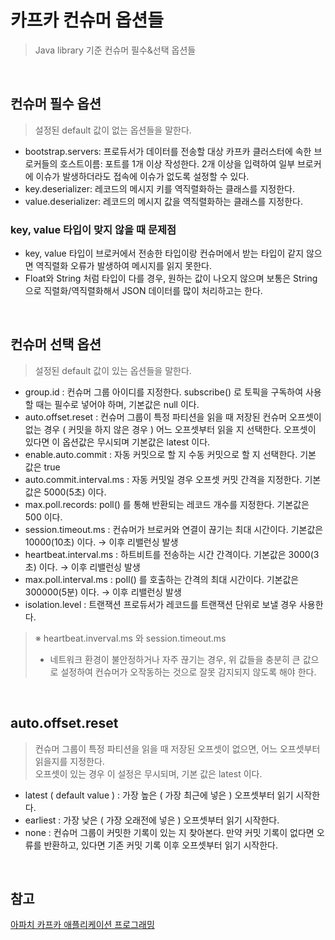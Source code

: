 # 카프카 컨슈머 옵션들
> Java library 기준 컨슈머 필수&선택 옵션들

<br>

## 컨슈머 필수 옵션
> 설정된 default 값이 없는 옵션들을 말한다.

- bootstrap.servers: 프로듀서가 데이터를 전송할 대상 카프카 클러스터에 속한 브로커들의 호스트이름: 포트를 1개 이상 작성한다. 2개 이상을 입력하여 일부 브로커에 이슈가 발생하더라도 접속에 이슈가 없도록 설정할 수 있다. 
- key.deserializer: 레코드의 메시지 키를 역직렬화하는 클래스를 지정한다.
- value.deserializer: 레코드의 메시지 값을 역직렬화하는 클래스를 지정한다. 

### key, value 타입이 맞지 않을 때 문제점
- key, value 타입이 브로커에서 전송한 타입이랑 컨슈머에서 받는 타입이 같지 않으면 역직렬화 오류가 발생하여 메시지를 읽지 못한다.
- Float와 String 처럼 타입이 다를 경우, 원하는 값이 나오지 않으며 보통은 String 으로 직렬화/역직렬화해서 JSON 데이터를 많이 처리하고는 한다.

<br>

## 컨슈머 선택 옵션
> 설정된 default 값이 있는 옵션들을 말한다.

- group.id : 컨슈머 그룹 아이디를 지정한다. subscribe() 로 토픽을 구독하여 사용할 때는 필수로 넣어야 하며, 기본값은 null 이다. 
- auto.offset.reset : 컨슈머 그룹이 특정 파티션을 읽을 때 저장된 컨슈머 오프셋이 없는 경우 ( 커밋을 하지 않은 경우 ) 어느 오프셋부터 읽을 지 선택한다. 오프셋이 있다면 이 옵션값은 무시되며 기본값은 latest 이다.
- enable.auto.commit : 자동 커밋으로 할 지 수동 커밋으로 할 지 선택한다. 기본 값은 true
- auto.commit.interval.ms : 자동 커밋일 경우 오프셋 커밋 간격을 지정한다. 기본값은 5000(5초) 이다. 
- max.poll.records: poll() 를 통해 반환되는 레코드 개수를 지정한다. 기본값은 500 이다. 
- session.timeout.ms : 컨슈머가 브로커와 연결이 끊기는 최대 시간이다. 기본값은 10000(10초) 이다.  → 이후 리밸런싱 발생
- heartbeat.interval.ms : 하트비트를 전송하는 시간 간격이다. 기본값은 3000(3초) 이다.  → 이후 리밸런싱 발생
- max.poll.interval.ms : poll() 를 호출하는 간격의 최대 시간이다. 기본값은 300000(5분) 이다.  → 이후 리밸런싱 발생
- isolation.level : 트랜잭션 프로듀서가 레코드를 트랜잭션 단위로 보낼 경우 사용한다. 

> ※ heartbeat.inverval.ms 와 session.timeout.ms <br>
> - 네트워크 환경이 불안정하거나 자주 끊기는 경우, 위 값들을 충분히 큰 값으로 설정하여 컨슈머가 오작동하는 것으로 잘못 감지되지 않도록 해야 한다.

<br>

## auto.offset.reset
> 컨슈머 그룹이 특정 파티션을 읽을 때 저장된 오프셋이 없으면, 어느 오프셋부터 읽을지를 지정한다. <br> 오프셋이 있는 경우 이 설정은 무시되며, 기본 값은 latest 이다. 

- latest ( default value ) : 가장 높은 ( 가장 최근에 넣은 ) 오프셋부터 읽기 시작한다.
- earliest : 가장 낮은 ( 가장 오래전에 넣은 ) 오프셋부터 읽기 시작한다.
- none : 컨슈머 그룹이 커밋한 기록이 있는 지 찾아본다. 만약 커밋 기록이 없다면 오류를 반환하고, 있다면 기존 커밋 기록 이후 오프셋부터 읽기 시작한다. 


<br>

## 참고
[아파치 카프카 애플리케이션 프로그래밍](https://inf.run/uCwV5)